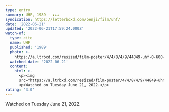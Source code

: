 ```yaml
---
type: entry
summary: UHF, 1989 - ★★★
syndication: https://letterboxd.com/benji/film/uhf/
date: '2022-06-21'
updated: '2022-06-21T17:59:24.000Z'
watch-of:
  type: cite
  name: UHF
  published: '1989'
  photo: >-
    https://a.ltrbxd.com/resized/film-poster/4/4/8/4/9/44849-uhf-0-600-0-900-crop.jpg?v=f2aad9f712
  watched-date: '2022-06-21'
  content:
    html: >-
      <p><img
      src="https://a.ltrbxd.com/resized/film-poster/4/4/8/4/9/44849-uhf-0-600-0-900-crop.jpg?v=f2aad9f712"/></p>
      <p>Watched on Tuesday June 21, 2022.</p>
rating: '3.0'
---
```

Watched on Tuesday June 21, 2022.
